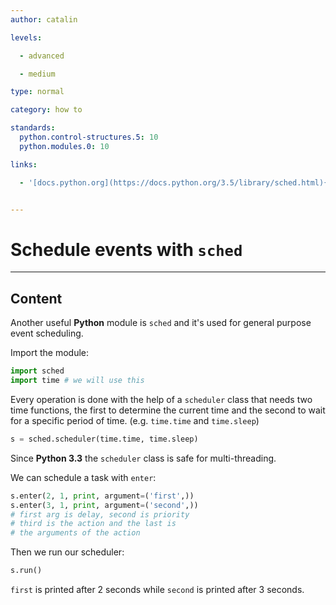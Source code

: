 ```yaml
---
author: catalin

levels:

  - advanced

  - medium

type: normal

category: how to

standards:
  python.control-structures.5: 10
  python.modules.0: 10

links:

  - '[docs.python.org](https://docs.python.org/3.5/library/sched.html){website}'


---
```


# Schedule events with `sched`

---
## Content

Another useful **Python** module is `sched` and it's used for general purpose event scheduling.

Import the module:
```python
import sched
import time # we will use this
```

Every operation is done with the help of a `scheduler` class that needs two time functions, the first to determine the current time and the second to wait for a specific period of time. (e.g. `time.time` and `time.sleep`)
```python
s = sched.scheduler(time.time, time.sleep)

```

Since **Python 3.3** the `scheduler` class is safe for multi-threading.

We can schedule a task with `enter`:
```python
s.enter(2, 1, print, argument=('first',))
s.enter(3, 1, print, argument=('second',))
# first arg is delay, second is priority
# third is the action and the last is
# the arguments of the action
```
Then we run our scheduler:
```python
s.run()
```
`first` is printed after 2 seconds while `second` is printed after 3 seconds.
 
 
